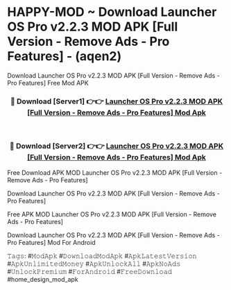 # HAPPY-MOD ~ Download Launcher OS Pro v2.2.3 MOD APK [Full Version - Remove Ads - Pro Features] - (aqen2)
Download Launcher OS Pro v2.2.3 MOD APK [Full Version - Remove Ads - Pro Features] Free Mod APK

<div align="center">
<h3>🔴 Download [Server1] 👉👉 <a href="https://apk-comot.site?title=Launcher_OS_Pro_v2.2.3_MOD_APK_[Full_Version_-_Remove_Ads_-_Pro_Features]">Launcher OS Pro v2.2.3 MOD APK [Full Version - Remove Ads - Pro Features] Mod Apk</a></h3><br>

<h3>🔴 Download [Server2] 👉👉 <a href="https://apk-comot.site?title=Launcher_OS_Pro_v2.2.3_MOD_APK_[Full_Version_-_Remove_Ads_-_Pro_Features]">Launcher OS Pro v2.2.3 MOD APK [Full Version - Remove Ads - Pro Features] Mod Apk</a></h3>
</div>


Free Download APK MOD Launcher OS Pro v2.2.3 MOD APK [Full Version - Remove Ads - Pro Features]

Download Launcher OS Pro v2.2.3 MOD APK [Full Version - Remove Ads - Pro Features] 

Free APK MOD Launcher OS Pro v2.2.3 MOD APK [Full Version - Remove Ads - Pro Features] 

Download Launcher OS Pro v2.2.3 MOD APK [Full Version - Remove Ads - Pro Features] Mod For Android

𝚃𝚊𝚐𝚜: #𝙼𝚘𝚍𝙰𝚙𝚔 #𝙳𝚘𝚠𝚗𝚕𝚘𝚊𝚍𝙼𝚘𝚍𝙰𝚙𝚔 #𝙰𝚙𝚔𝙻𝚊𝚝𝚎𝚜𝚝𝚅𝚎𝚛𝚜𝚒𝚘𝚗 #𝙰𝚙𝚔𝚄𝚗𝚕𝚒𝚖𝚒𝚝𝚎𝚍𝙼𝚘𝚗𝚎𝚢 #𝙰𝚙𝚔𝚄𝚗𝚕𝚘𝚌𝚔𝙰𝚕𝚕 #𝙰𝚙𝚔𝙽𝚘𝙰𝚍𝚜 #𝚄𝚗𝚕𝚘𝚌𝚔𝙿𝚛𝚎𝚖𝚒𝚞𝚖 #𝙵𝚘𝚛𝙰𝚗𝚍𝚛𝚘𝚒𝚍 #𝙵𝚛𝚎𝚎𝙳𝚘𝚠𝚗𝚕𝚘𝚊𝚍 #home_design_mod_apk